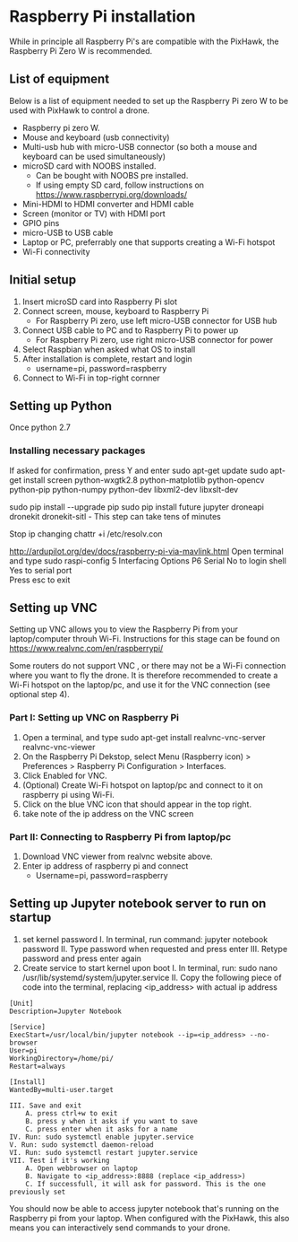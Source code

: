 # Raspberry Pi installation
While in principle all Raspberry Pi's are compatible with the PixHawk, the Raspberry Pi Zero W is recommended.


## List of equipment
Below is a list of equipment needed to set up the Raspberry Pi zero W to be used with PixHawk to control a drone.

- Raspberry pi zero W.
- Mouse and keyboard (usb connectivity)
- Multi-usb hub with micro-USB connector (so both a mouse and keyboard can be used simultaneously)
- microSD card with NOOBS installed.
	- Can be bought with NOOBS pre installed.
	- If using empty SD card, follow instructions on https://www.raspberrypi.org/downloads/
- Mini-HDMI to HDMI converter and HDMI cable
- Screen (monitor or TV) with HDMI port
- GPIO pins
- micro-USB to USB cable
- Laptop or PC, preferrably one that supports creating a Wi-Fi hotspot
- Wi-Fi connectivity

## Initial setup
1. Insert microSD card into Raspberry Pi slot
2. Connect screen, mouse, keyboard to Raspberry Pi
	- For Raspberry Pi zero, use left micro-USB connector for USB hub
3. Connect USB cable to PC and to Raspberry Pi to power up
	- For Raspberry Pi zero, use right micro-USB connector for power
4. Select Raspbian when asked what OS to install
5. After installation is complete, restart and login
	- username=pi, password=raspberry
6. Connect to Wi-Fi in top-right cornner

## Setting up Python
Once 
python 2.7

### Installing necessary packages
If asked for confirmation, press Y and enter
sudo apt-get update
sudo apt-get install screen python-wxgtk2.8 python-matplotlib python-opencv python-pip python-numpy python-dev libxml2-dev libxslt-dev

sudo pip install --upgrade pip
sudo pip install future jupyter droneapi  dronekit dronekit-sitl
	- This step can take tens of minutes

Stop ip changing
chattr +i /etc/resolv.con

http://ardupilot.org/dev/docs/raspberry-pi-via-mavlink.html
Open terminal and type
	sudo raspi-config
	5 Interfacing Options
	P6 Serial
	No to login shell
	Yes to serial port  
	Press esc to exit


## Setting up VNC
Setting up VNC allows you to view the Raspberry Pi from your laptop/computer throuh Wi-Fi.
Instructions for this stage can be found on https://www.realvnc.com/en/raspberrypi/ 

Some routers do not support VNC , or there may not be a Wi-Fi connection where you want to fly the drone.
It is therefore recommended to create a Wi-Fi hotspot on the laptop/pc, and use it for the VNC connection (see optional step 4).

### Part I: Setting up VNC on Raspberry Pi
1. Open a terminal, and type
	sudo apt-get install realvnc-vnc-server realvnc-vnc-viewer
2. On the Raspberry Pi Dekstop, select Menu (Raspberry icon) > Preferences > Raspberry Pi Configuration > Interfaces.
3. Click Enabled for VNC.
4. (Optional) Create Wi-Fi hotspot on laptop/pc and connect to it on raspberry pi using Wi-Fi.
5. Click on the blue VNC icon that should appear in the top right.
6. take note of the ip address on the VNC screen

### Part II: Connecting to Raspberry Pi from laptop/pc
1. Download VNC viewer from realvnc website above.
2. Enter ip address of raspberry pi and connect
	- Username=pi, password=raspberry

## Setting up Jupyter notebook server to run on startup

1. set kernel password
	I. In terminal, run command: jupyter notebook password
	II. Type password when requested and press enter
	III. Retype password and press enter again
2. Create service to start kernel upon boot
	I. In terminal, run: sudo nano /usr/lib/systemd/system/jupyter.service
	II. Copy the following piece of code into the terminal, replacing <ip_address> with actual ip address

```
[Unit]
Description=Jupyter Notebook

[Service]
ExecStart=/usr/local/bin/jupyter notebook --ip=<ip_address> --no-browser
User=pi
WorkingDirectory=/home/pi/
Restart=always

[Install]
WantedBy=multi-user.target
```

	III. Save and exit
		A. press ctrl+w to exit
		B. press y when it asks if you want to save
		C. press enter when it asks for a name
	IV. Run: sudo systemctl enable jupyter.service
	V. Run: sudo systemctl daemon-reload
	VI. Run: sudo systemctl restart jupyter.service
	VII. Test if it's working
		A. Open webbrowser on laptop
		B. Navigate to <ip_address>:8888 (replace <ip_address>)
		C. If successfull, it will ask for password. This is the one previously set
		
You should now be able to access jupyter notebook that's running on the Raspberry pi from your laptop.
When configured with the PixHawk, this also means you can interactively send commands to your drone.